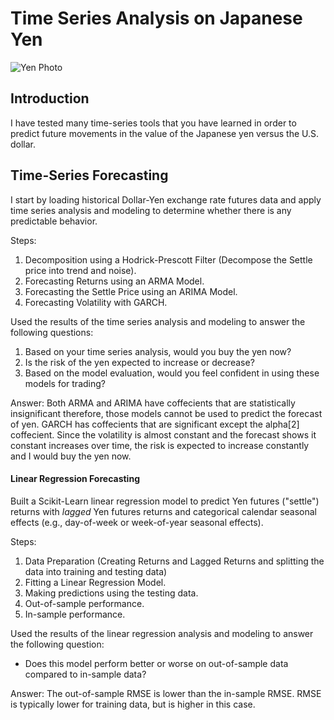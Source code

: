 # Time Series Analysis on Japanese Yen

![Yen Photo](Images/unit-10-readme-photo.png)

## Introduction

I have tested many time-series tools that you have learned in order to predict future movements in the value of the Japanese yen versus the U.S. dollar.

## Time-Series Forecasting

I start by loading historical Dollar-Yen exchange rate futures data and apply time series analysis and modeling to determine whether there is any predictable behavior.

Steps:

1. Decomposition using a Hodrick-Prescott Filter (Decompose the Settle price into trend and noise).
2. Forecasting Returns using an ARMA Model.
3. Forecasting the Settle Price using an ARIMA Model.
4. Forecasting Volatility with GARCH.

Used the results of the time series analysis and modeling to answer the following questions:

1. Based on your time series analysis, would you buy the yen now?
2. Is the risk of the yen expected to increase or decrease?
3. Based on the model evaluation, would you feel confident in using these models for trading?

Answer: Both ARMA and ARIMA have coffecients that are statistically insignificant therefore, those models cannot be used to predict the forecast of yen. GARCH has coffecients that are significant except the alpha[2] coffecient. Since the volatility is almost constant and the forecast shows it constant increases over time, the risk is expected to increase constantly and I would buy the yen now. 

#### Linear Regression Forecasting

Built a Scikit-Learn linear regression model to predict Yen futures ("settle") returns with *lagged* Yen futures returns and categorical calendar seasonal effects (e.g., day-of-week or week-of-year seasonal effects).

Steps:

1. Data Preparation (Creating Returns and Lagged Returns and splitting the data into training and testing data)
2. Fitting a Linear Regression Model.
3. Making predictions using the testing data.
4. Out-of-sample performance.
5. In-sample performance.

Used the results of the linear regression analysis and modeling to answer the following question:

* Does this model perform better or worse on out-of-sample data compared to in-sample data?

Answer: The out-of-sample RMSE is lower than the in-sample RMSE. RMSE is typically lower for training data, but is higher in this case.
